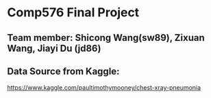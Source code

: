 # Comp576 Final Project

## Team member: Shicong Wang(sw89), Zixuan Wang, Jiayi Du (jd86)

## Data Source from Kaggle:
https://www.kaggle.com/paultimothymooney/chest-xray-pneumonia
